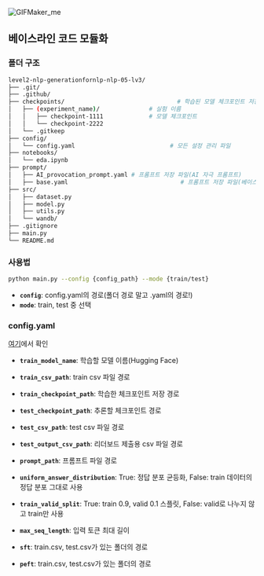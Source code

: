 
![GIFMaker_me](https://github.com/user-attachments/assets/e35bf18d-9b2f-4b40-bfd5-ee3cbe9693ef)

## 베이스라인 코드 모듈화

### 폴더 구조
```bash
level2-nlp-generationfornlp-nlp-05-lv3/  
├── .git/  
├── .github/  
├── checkpoints/                                # 학습된 모델 체크포인트 저장 폴더  
│   ├── (experiment_name)/              # 실험 이름  
│   │   ├── checkpoint-1111             # 모델 체크포인트  
│   │   └── checkpoint-2222  
│   └── .gitkeep  
├── config/  
│   └── config.yaml                           # 모든 설정 관리 파일  
├── notebooks/  
│   └── eda.ipynb  
├── prompt/  
│   ├── AI_provocation_prompt.yaml # 프롬프트 저장 파일(AI 자극 프롬프트)  
│   ├── base.yaml                                # 프롬프트 저장 파일(베이스라인 코드 프롬프트)  
├── src/  
│   ├── dataset.py  
│   ├── model.py  
│   ├── utils.py  
│   └── wandb/  
├── .gitignore  
├── main.py  
└── README.md  
```

### 사용법
```bash
python main.py --config {config_path} --mode {train/test}
```
- **`config`**: config.yaml의 경로(폴더 경로 말고 .yaml의 경로!)  
- **`mode`**: train, test 중 선택  

### config.yaml  
[여기](./config/config.yaml)에서 확인
- **`train_model_name`**: 학습할 모델 이름(Hugging Face)
- **`train_csv_path`**: train csv 파일 경로
- **`train_checkpoint_path`**: 학습한 체크포인트 저장 경로 

- **`test_checkpoint_path`**: 추론할 체크포인트 경로  
- **`test_csv_path`**: test csv 파일 경로
- **`test_output_csv_path`**: 리더보드 제출용 csv 파일 경로

- **`prompt_path`**: 프롬프트 파일 경로
- **`uniform_answer_distribution`**: True: 정답 분포 균등화, False: train 데이터의 정답 분포 그대로 사용
- **`train_valid_split`**: True: train 0.9, valid 0.1 스플릿, False: valid로 나누지 않고 train만 사용

- **`max_seq_length`**: 입력 토큰 최대 길이

- **`sft`**: train.csv, test.csv가 있는 폴더의 경로  
- **`peft`**: train.csv, test.csv가 있는 폴더의 경로  
